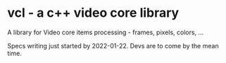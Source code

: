 # vcl - a c++ video core library
A library for Video core items processing - frames, pixels, colors, ...

Specs writing just started by 2022-01-22.
Devs are to come by the mean time.
